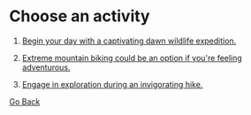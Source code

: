 # Choose an activity

1. [Begin your day with a captivating dawn wildlife expedition.](congratulations.md)

2. [Extreme mountain biking could be an option if you're feeling adventurous.](congratulations.md)

3. [Engage in exploration during an invigorating hike.](congratulations.md)

[Go Back](destination3.md)
